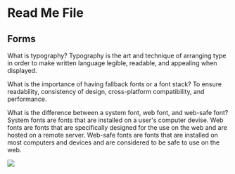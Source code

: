 # Read Me File

## Forms
What is typography? Typography is the art and technique of arranging type in order to make written language legible, readable, and appealing when displayed. 

What is the importance of having fallback fonts or a font stack? To ensure readability, consistency of design, cross-platform compatibility, and performance.

What is the difference between a system font, web font, and web-safe font? System fonts are fonts that are installed on a user's computer devise. Web fonts are fonts that are specifically designed for the use on the web and are hosted on a remote server. Web-safe fonts are fonts that are installed on most computers and devices and are considered to be safe to use on the web. 

<img src= "/images/work.png">
